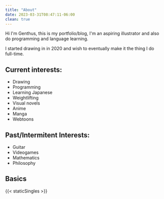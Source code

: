 ```yaml
---
title: "About"
date: 2023-03-31T08:47:11-06:00
clean: true
---
```


Hi I'm Genthus, this is my portfolio/blog, I'm an aspiring illustrator
and also do programming and language learning.

I started drawing in in 2020 and wish to eventually make it the thing I do full-time.

## Current interests:

- Drawing
- Programming
- Learning Japanese
- Weightlifting
- Visual novels
- Anime
- Manga
- Webtoons

## Past/Intermitent Interests:

- Guitar
- Videogames
- Mathematics
- Philosophy

## Basics

{{< staticSingles >}}
